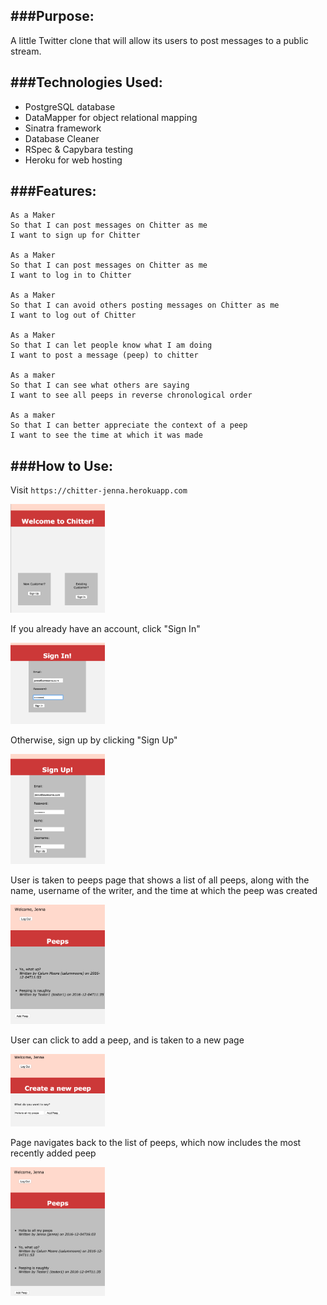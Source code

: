 ###Purpose:
-------------
A little Twitter clone that will allow its users to post messages to a public stream.


###Technologies Used:
-------------
* PostgreSQL database
* DataMapper for object relational mapping
* Sinatra framework
* Database Cleaner
* RSpec & Capybara testing
* Heroku for web hosting


###Features:
-------------

```
As a Maker
So that I can post messages on Chitter as me
I want to sign up for Chitter

As a Maker
So that I can post messages on Chitter as me
I want to log in to Chitter

As a Maker
So that I can avoid others posting messages on Chitter as me
I want to log out of Chitter

As a Maker
So that I can let people know what I am doing  
I want to post a message (peep) to chitter

As a maker
So that I can see what others are saying  
I want to see all peeps in reverse chronological order

As a maker
So that I can better appreciate the context of a peep
I want to see the time at which it was made
```

###How to Use:
-------------
Visit `https://chitter-jenna.herokuapp.com`

<img src="screenshots/Chitter_Entry_Page.png" width=30% height=40%/>

If you already have an account, click "Sign In"

<img src="screenshots/Chitter_Sign_In.png" width=30% height=40%/>

Otherwise, sign up by clicking "Sign Up"

<img src="screenshots/Chitter_Sign_Up.png" width=30% height=40%/>

User is taken to peeps page that shows a list of all peeps, along with the name, username of the writer, and the time at which the peep was created

<img src="screenshots/Chitter_View_Peeps.png" width=30% height=40%/>

User can click to add a peep, and is taken to a new page

<img src="screenshots/Chitter_Add_Peep.png" width=30% height=40%/>

Page navigates back to the list of peeps, which now includes the most recently added peep

<img src="screenshots/Chitter_Updated_Peeps.png" width=30% height=40%/>
